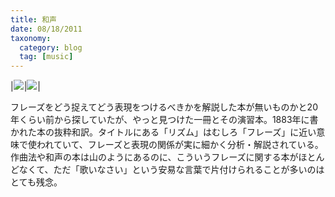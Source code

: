 ```yaml
---
title: 和声
date: 08/18/2011
taxonomy:
  category: blog
  tag: [music]
---
```


|<a rel="nofollow" href="http://www.amazon.co.jp/gp/product/4813604625/ref=as_li_ss_il?ie=UTF8&camp=247&creative=7399&creativeASIN=4813604625&linkCode=as2&tag=tujp-22"><img border="0" src="http://ws-fe.amazon-adsystem.com/widgets/q?_encoding=UTF8&ASIN=4813604625&Format=_SL160_&ID=AsinImage&MarketPlace=JP&ServiceVersion=20070822&WS=1&tag=tujp-22" ></a><img src="http://ir-jp.amazon-adsystem.com/e/ir?t=tujp-22&l=as2&o=9&a=4813604625" width="1" height="1" border="0" alt="" style="border:none !important; margin:0px !important;" />|<a rel="nofollow" href="http://www.amazon.co.jp/gp/product/4813606423/ref=as_li_ss_il?ie=UTF8&camp=247&creative=7399&creativeASIN=4813606423&linkCode=as2&tag=tujp-22"><img border="0" src="http://ws-fe.amazon-adsystem.com/widgets/q?_encoding=UTF8&ASIN=4813606423&Format=_SL160_&ID=AsinImage&MarketPlace=JP&ServiceVersion=20070822&WS=1&tag=tujp-22" ></a><img src="http://ir-jp.amazon-adsystem.com/e/ir?t=tujp-22&l=as2&o=9&a=4813606423" width="1" height="1" border="0" alt="" style="border:none !important; margin:0px !important;" />|

フレーズをどう捉えてどう表現をつけるべきかを解説した本が無いものかと20年くらい前から探していたが、やっと見つけた一冊とその演習本。1883年に書かれた本の抜粋和訳。タイトルにある「リズム」はむしろ「フレーズ」に近い意味で使われていて、フレーズと表現の関係が実に細かく分析・解説されている。作曲法や和声の本は山のようにあるのに、こういうフレーズに関する本がほとんどなくて、ただ「歌いなさい」という安易な言葉で片付けられることが多いのはとても残念。